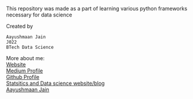 This repository was made as a part of learning various python frameworks necessary for data science 

Created by 
```
Aayushmaan Jain 
J022 
BTech Data Science 
```

More about me:<br>
[Website](https://aayush1036.github.io/profile_website/)<br>
[Medium Profile](https://aayushmaan1306.medium.com/)<br>
[Github Profile](https://github.com/aayush1036)<br>
[Statsitics and Data science website/blog](https://aayush1036.github.io/statistics/)<br>
[Aayushmaan Jain](mailto:jain_aayushmaan2001@hotmail.com)<br>